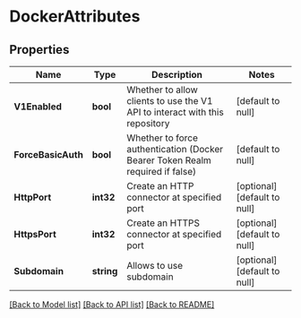 # DockerAttributes

## Properties
Name | Type | Description | Notes
------------ | ------------- | ------------- | -------------
**V1Enabled** | **bool** | Whether to allow clients to use the V1 API to interact with this repository | [default to null]
**ForceBasicAuth** | **bool** | Whether to force authentication (Docker Bearer Token Realm required if false) | [default to null]
**HttpPort** | **int32** | Create an HTTP connector at specified port | [optional] [default to null]
**HttpsPort** | **int32** | Create an HTTPS connector at specified port | [optional] [default to null]
**Subdomain** | **string** | Allows to use subdomain | [optional] [default to null]

[[Back to Model list]](../README.md#documentation-for-models) [[Back to API list]](../README.md#documentation-for-api-endpoints) [[Back to README]](../README.md)


